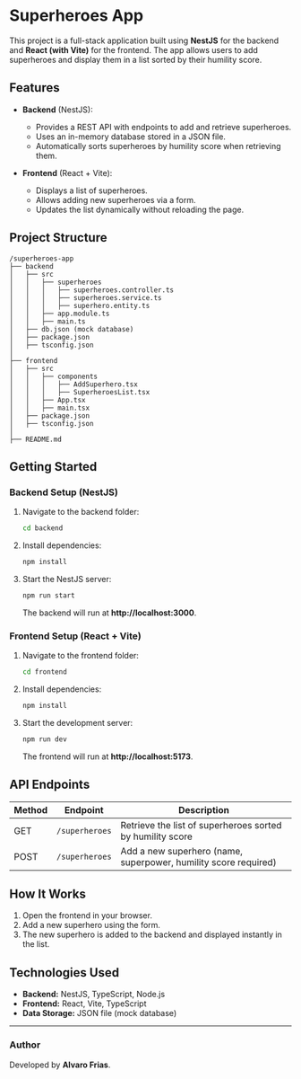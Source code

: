# Superheroes App

This project is a full-stack application built using **NestJS** for the backend and **React (with Vite)** for the frontend. The app allows users to add superheroes and display them in a list sorted by their humility score.

## Features
- **Backend** (NestJS):
  - Provides a REST API with endpoints to add and retrieve superheroes.
  - Uses an in-memory database stored in a JSON file.
  - Automatically sorts superheroes by humility score when retrieving them.

- **Frontend** (React + Vite):
  - Displays a list of superheroes.
  - Allows adding new superheroes via a form.
  - Updates the list dynamically without reloading the page.

## Project Structure
```
/superheroes-app
├── backend
│   ├── src
│   │   ├── superheroes
│   │   │   ├── superheroes.controller.ts
│   │   │   ├── superheroes.service.ts
│   │   │   ├── superhero.entity.ts
│   │   ├── app.module.ts
│   │   ├── main.ts
│   ├── db.json (mock database)
│   ├── package.json
│   ├── tsconfig.json
│
├── frontend
│   ├── src
│   │   ├── components
│   │   │   ├── AddSuperhero.tsx
│   │   │   ├── SuperheroesList.tsx
│   │   ├── App.tsx
│   │   ├── main.tsx
│   ├── package.json
│   ├── tsconfig.json
│
├── README.md
```

## Getting Started

### Backend Setup (NestJS)
1. Navigate to the backend folder:
   ```sh
   cd backend
   ```
2. Install dependencies:
   ```sh
   npm install
   ```
3. Start the NestJS server:
   ```sh
   npm run start
   ```
   The backend will run at **http://localhost:3000**.

### Frontend Setup (React + Vite)
1. Navigate to the frontend folder:
   ```sh
   cd frontend
   ```
2. Install dependencies:
   ```sh
   npm install
   ```
3. Start the development server:
   ```sh
   npm run dev
   ```
   The frontend will run at **http://localhost:5173**.

## API Endpoints
| Method | Endpoint         | Description                        |
|--------|-----------------|------------------------------------|
| GET    | `/superheroes`  | Retrieve the list of superheroes sorted by humility score |
| POST   | `/superheroes`  | Add a new superhero (name, superpower, humility score required) |

## How It Works
1. Open the frontend in your browser.
2. Add a new superhero using the form.
3. The new superhero is added to the backend and displayed instantly in the list.

## Technologies Used
- **Backend:** NestJS, TypeScript, Node.js
- **Frontend:** React, Vite, TypeScript
- **Data Storage:** JSON file (mock database)

---
### Author
Developed by **Alvaro Frias**.

